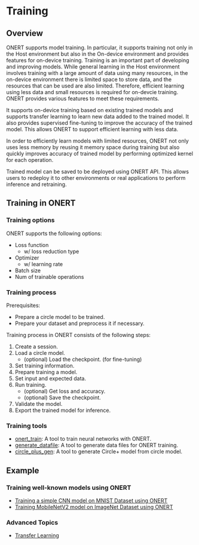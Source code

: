 # Training

## Overview

ONERT supports model training. In particular, it supports training not only in the Host environment but also in the On-device environment and provides features for on-device training. Training is an important part of developing and improving models. While general learning in the Host environment involves training with a large amount of data using many resources, in the on-device environment there is limited space to store data, and the resources that can be used are also limited. Therefore, efficient learning using less data and small resources is required for on-devcie training. ONERT provides various features to meet these requirements.

It supports on-device training based on existing trained models and supports transfer learning to learn new data added to the trained model. It also provides supervised fine-tuning to improve the accuracy of the trained model. This allows ONERT to support efficient learning with less data.

In order to efficiently learn models with limited resources, ONERT not only uses less memory by reusing it memory space during training but also quickly improves accuracy of trained model by performing optimized kernel for each operation.

Trained model can be saved to be deployed using ONERT API. This allows users to redeploy it to other environments or real applications to perform inference and retraining.

## Training in ONERT

### Training options

ONERT supports the following options:

- Loss function
  - w/ loss reduction type
- Optimizer
  - w/ learning rate
- Batch size
- Num of trainable operations

### Training process

Prerequisites:

- Prepare a circle model to be trained.
- Prepare your dataset and preprocess it if necessary.

Training process in ONERT consists of the following steps:

1. Create a session.
2. Load a circle model.
   - (optional) Load the checkpoint. (for fine-tuning)
3. Set training information.
4. Prepare training a model.
5. Set input and expected data.
6. Run training.
   - (optional) Get loss and accuracy.
   - (optional) Save the checkpoint.
7. Validate the model.
8. Export the trained model for inference.

### Training tools

- [onert_train](tests/tools/onert_train): A tool to train neural networks with ONERT.
- [generate_datafile](tools/generate_datafile): A tool to generate data files for ONERT training.
- [circle_plus_gen](tools/circle_plus_gen): A tool to generate Circle+ model from circle model.

## Example

### Training well-known models using ONERT

- [Training a simple CNN model on MNIST Dataset using ONERT](docs/runtime/training_cnn_on_mnist.md)
- [Training MobileNetV2 model on ImageNet Dataset using ONERT](docs/runtime/training_mobilenetv2_on_imagenet.md)

### Advanced Topics

- [Transfer Learning](docs/runtime/transfer_learning.md)

